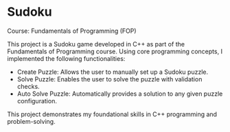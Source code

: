 # Sudoku

Course: Fundamentals of Programming (FOP)

This project is a Sudoku game developed in C++ as part of the Fundamentals of Programming course. Using core programming concepts, I implemented the following functionalities:

* Create Puzzle: Allows the user to manually set up a Sudoku puzzle.
* Solve Puzzle: Enables the user to solve the puzzle with validation checks.
* Auto Solve Puzzle: Automatically provides a solution to any given puzzle configuration.
  
This project demonstrates my foundational skills in C++ programming and problem-solving.
